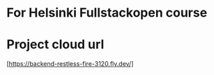 # For Helsinki Fullstackopen course

# Project cloud url

[https://backend-restless-fire-3120.fly.dev/]